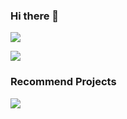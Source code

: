 ### Hi there 👋
[![](https://github-readme-stats.vercel.app/api?username=lliioollcn&count_private=true&show_icons=true)](https://github-readme-stats.vercel.app/api?username=lliioollcn&count_private=true&show_icons=true)

[![](https://github-readme-stats.vercel.app/api/top-langs/?username=lliioollcn&langs_count=100)](https://github-readme-stats.vercel.app/api/top-langs/?username=lliioollcn&langs_count=100&layout=compact)

### Recommend Projects

[![](https://github-readme-stats.vercel.app/api/pin/?username=cinit&repo=QAuxiliary)](https://github.com/cinit/QAuxiliary)
